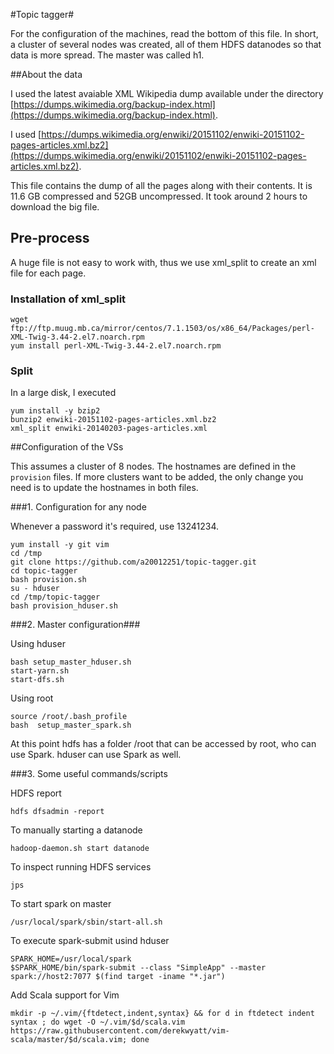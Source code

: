 #Topic tagger#

For the configuration of the machines, read the bottom of this file. In short, a cluster of several nodes was created, all of them HDFS datanodes so that data is more spread. The master was called h1.

##About the data

I used the latest avaiable XML Wikipedia dump available under the directory [https://dumps.wikimedia.org/backup-index.html](https://dumps.wikimedia.org/backup-index.html).

I used [https://dumps.wikimedia.org/enwiki/20151102/enwiki-20151102-pages-articles.xml.bz2](https://dumps.wikimedia.org/enwiki/20151102/enwiki-20151102-pages-articles.xml.bz2).

This file contains the dump of all the pages along with their contents. It is 11.6 GB compressed and 52GB uncompressed. It took around 2 hours to download the big file.

## Pre-process

A huge file is not easy to work with, thus we use xml_split to create an xml file for each page.

### Installation of xml_split
```
wget ftp://ftp.muug.mb.ca/mirror/centos/7.1.1503/os/x86_64/Packages/perl-XML-Twig-3.44-2.el7.noarch.rpm
yum install perl-XML-Twig-3.44-2.el7.noarch.rpm

```

### Split

In a large disk, I executed

```
yum install -y bzip2
bunzip2 enwiki-20151102-pages-articles.xml.bz2
xml_split enwiki-20140203-pages-articles.xml
```

##Configuration of the VSs


This assumes a cluster of 8 nodes. The hostnames are defined in the `provision` files. If more clusters want to be added, the only change you need is to update the hostnames in both files.

###1. Configuration for any node

Whenever a password it's required, use 13241234.

```
yum install -y git vim
cd /tmp
git clone https://github.com/a20012251/topic-tagger.git
cd topic-tagger
bash provision.sh
su - hduser
cd /tmp/topic-tagger
bash provision_hduser.sh
```

###2. Master configuration###

Using hduser

```
bash setup_master_hduser.sh
start-yarn.sh
start-dfs.sh
```

Using root

```
source /root/.bash_profile
bash  setup_master_spark.sh
```

At this point hdfs has a folder /root that can be accessed by root, who can use Spark. hduser can use Spark as well.

###3. Some useful commands/scripts

HDFS report
```
hdfs dfsadmin -report
```

To manually starting a datanode
```
hadoop-daemon.sh start datanode
```

To inspect running HDFS services
```
jps
```

To start spark on master
```
/usr/local/spark/sbin/start-all.sh
```

To execute spark-submit usind hduser
```
SPARK_HOME=/usr/local/spark
$SPARK_HOME/bin/spark-submit --class "SimpleApp" --master spark://host2:7077 $(find target -iname "*.jar")
```

Add Scala support for Vim
```
mkdir -p ~/.vim/{ftdetect,indent,syntax} && for d in ftdetect indent syntax ; do wget -O ~/.vim/$d/scala.vim https://raw.githubusercontent.com/derekwyatt/vim-scala/master/$d/scala.vim; done
```
